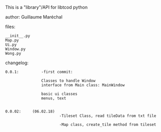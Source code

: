 This is a "library"/API for libtcod python


author: Guillaume Maréchal




files:

	__init__.py
	Map.py
	Ui.py
	Window.py
	Wong.py





changelog:



	0.0.1:			-first commit:

					Classes to handle Window
					interface from Main class: MainWindow

					basic ui classes
					menus, text


	0.0.02:		(06.02.18)
							-Tileset Class, read tileData from txt file

							-Map class, create_tile method from tileset
